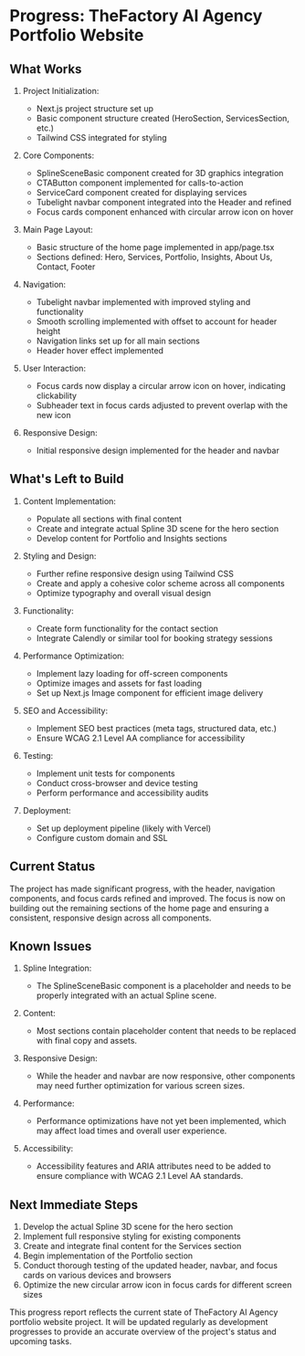 # Progress: TheFactory AI Agency Portfolio Website

## What Works

1. Project Initialization:
   - Next.js project structure set up
   - Basic component structure created (HeroSection, ServicesSection, etc.)
   - Tailwind CSS integrated for styling

2. Core Components:
   - SplineSceneBasic component created for 3D graphics integration
   - CTAButton component implemented for calls-to-action
   - ServiceCard component created for displaying services
   - Tubelight navbar component integrated into the Header and refined
   - Focus cards component enhanced with circular arrow icon on hover

3. Main Page Layout:
   - Basic structure of the home page implemented in app/page.tsx
   - Sections defined: Hero, Services, Portfolio, Insights, About Us, Contact, Footer

4. Navigation:
   - Tubelight navbar implemented with improved styling and functionality
   - Smooth scrolling implemented with offset to account for header height
   - Navigation links set up for all main sections
   - Header hover effect implemented

5. User Interaction:
   - Focus cards now display a circular arrow icon on hover, indicating clickability
   - Subheader text in focus cards adjusted to prevent overlap with the new icon

5. Responsive Design:
   - Initial responsive design implemented for the header and navbar

## What's Left to Build

1. Content Implementation:
   - Populate all sections with final content
   - Create and integrate actual Spline 3D scene for the hero section
   - Develop content for Portfolio and Insights sections

2. Styling and Design:
   - Further refine responsive design using Tailwind CSS
   - Create and apply a cohesive color scheme across all components
   - Optimize typography and overall visual design

3. Functionality:
   - Create form functionality for the contact section
   - Integrate Calendly or similar tool for booking strategy sessions

4. Performance Optimization:
   - Implement lazy loading for off-screen components
   - Optimize images and assets for fast loading
   - Set up Next.js Image component for efficient image delivery

5. SEO and Accessibility:
   - Implement SEO best practices (meta tags, structured data, etc.)
   - Ensure WCAG 2.1 Level AA compliance for accessibility

6. Testing:
   - Implement unit tests for components
   - Conduct cross-browser and device testing
   - Perform performance and accessibility audits

7. Deployment:
   - Set up deployment pipeline (likely with Vercel)
   - Configure custom domain and SSL

## Current Status

The project has made significant progress, with the header, navigation components, and focus cards refined and improved. The focus is now on building out the remaining sections of the home page and ensuring a consistent, responsive design across all components.

## Known Issues

1. Spline Integration:
   - The SplineSceneBasic component is a placeholder and needs to be properly integrated with an actual Spline scene.

2. Content:
   - Most sections contain placeholder content that needs to be replaced with final copy and assets.

3. Responsive Design:
   - While the header and navbar are now responsive, other components may need further optimization for various screen sizes.

4. Performance:
   - Performance optimizations have not yet been implemented, which may affect load times and overall user experience.

5. Accessibility:
   - Accessibility features and ARIA attributes need to be added to ensure compliance with WCAG 2.1 Level AA standards.

## Next Immediate Steps

1. Develop the actual Spline 3D scene for the hero section
2. Implement full responsive styling for existing components
3. Create and integrate final content for the Services section
4. Begin implementation of the Portfolio section
5. Conduct thorough testing of the updated header, navbar, and focus cards on various devices and browsers
6. Optimize the new circular arrow icon in focus cards for different screen sizes

This progress report reflects the current state of TheFactory AI Agency portfolio website project. It will be updated regularly as development progresses to provide an accurate overview of the project's status and upcoming tasks.
